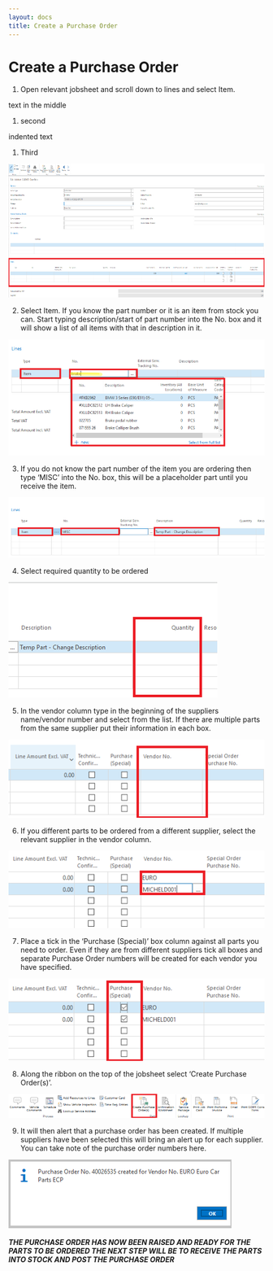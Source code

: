 ```yaml
---
layout: docs
title: Create a Purchase Order 
---
```


# Create a Purchase Order

1. Open relevant jobsheet and scroll down to lines and select Item.

text in the middle

1. second

  indented text

1. Third

  ![](media/garagehive-creating-a-purchase-order1.png)

2.  Select Item. If you know the part number or it is an item from stock you can. Start typing description/start of part number into the No. box and it will show a list of all items with that in description in it. 

  ![](media/garagehive-creating-a-purchase-order2.png)

3.  If you do not know the part number of the item you are ordering then type ‘MISC’ into the No. box, this will be a placeholder part until you receive the item. 

  ![](media/garagehive-creating-a-purchase-order3.png)

4.	Select required quantity to be ordered 

  ![](media/garagehive-creating-a-purchase-order4.png)

5.  In the vendor column type in the beginning of the suppliers name/vendor number and select from the list. If there are multiple parts from the same supplier put their information in each box.  

  ![](media/garagehive-creating-a-purchase-order5.png)

6.  If you different parts to be ordered from a different supplier, select the relevant 
supplier in the vendor column. 

  ![](media/garagehive-creating-a-purchase-order6.png)

7.  Place a tick in the  ‘Purchase (Special)’ box column against all parts you need to order. Even if they are from different suppliers tick all boxes and separate Purchase Order numbers will be created for each vendor you have specified. 

  ![](media/garagehive-creating-a-purchase-order7.png)

8.	Along the ribbon on the top of the jobsheet select ‘Create Purchase Order(s)’. 

  ![](media/garagehive-creating-a-purchase-order8.png)

9.  It will then alert that a purchase order has been created. If multiple suppliers have been selected this will bring an alert up for each supplier. You can take note of the purchase order numbers here. 

  ![](media/garagehive-creating-a-purchase-order9.png)

***THE PURCHASE ORDER HAS NOW BEEN RAISED AND READY FOR THE PARTS TO BE ORDERED 
THE NEXT STEP WILL BE TO RECEIVE THE PARTS INTO STOCK AND POST THE PURCHASE ORDER***
